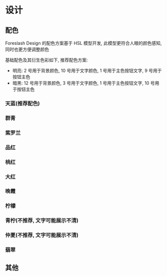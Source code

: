 # 设计

## 配色

Foreslash Design 的配色方案基于 HSL 模型开发, 此模型更符合人眼的颜色感知, 同时也更方便调整颜色

基础配色及其衍生色彩如下, 推荐配色方案:

- 明亮: 2 号用于背景颜色, 10 号用于文字颜色, 1 号用于主色按钮文字, 9 号用于按钮主色
- 暗黑: 12 号用于背景颜色, 3 号用于文字颜色, 1 号用于主色按钮文字, 10 号用于按钮主色

### 天蓝(推荐配色)

<ColorPanel designColor="#1791fe" name="天蓝(推荐配色)" code="primary" />

### 群青

<ColorPanel designColor="#0f33ff" name="群青" code="geek" />

### 紫罗兰

<ColorPanel designColor="#9b59b6" name="紫罗兰" code="primary" />

### 品红

<ColorPanel designColor="#f621c1" name="品红" code="primary" />

### 桃红

<ColorPanel designColor="#ff4d79" name="桃红" code="primary" />

### 大红

<ColorPanel designColor="#f6212e" name="大红" code="primary" />

### 晚霞

<ColorPanel designColor="#f67e2e" name="晚霞" code="primary" />

### 柠檬

<ColorPanel designColor="#f6d82e" name="柠檬" code="primary" />

### 青柠(不推荐, 文字可能展示不清)

<ColorPanel designColor="#b0f62e" name="青柠" code="primary" />

### 仲夏(不推荐, 文字可能展示不清)

<ColorPanel designColor="#2ef63fff" name="仲夏" code="primary" />

### 翡翠

<ColorPanel designColor="#3de1ad" name="翡翠" code="primary" />

## 其他
